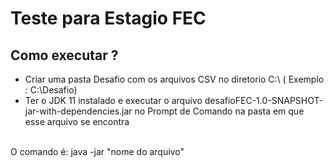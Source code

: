 # Teste para Estagio FEC
## Como executar ? 
- Criar uma pasta Desafio com os arquivos CSV no diretorio C:\ ( Exemplo : C:\Desafio)
- Ter o JDK 11 instalado e executar o arquivo desafioFEC-1.0-SNAPSHOT-jar-with-dependencies.jar no Prompt de Comando na pasta em que esse arquivo se encontra
<br>
O comando é: java -jar  "nome do arquivo"
